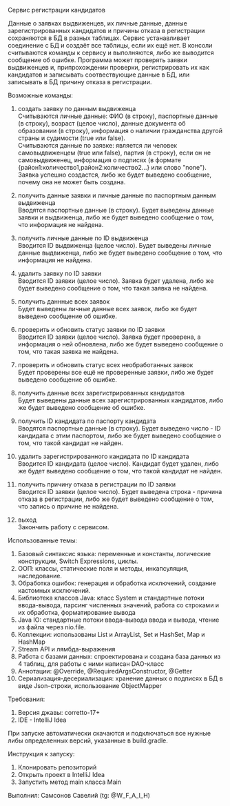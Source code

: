 Сервис регистрации кандидатов

Данные о заявках выдвиженцев, их личные данные, данные зарегистрированных кандидатов и причины отказа 
в регистрации сохраняются в БД в разных таблицах. Сервис устанавливает соединение с БД и создаёт все таблицы, 
если их ещё нет. В консоли считываются команды к сервису и выполняются, либо же выводится сообщение об ошибке. 
Программа может проверять заявки выдвиженцев и, припрохождении проверки, регистрировать их как кандидатов
и записывать соотвествующие данные в БД, или записывать в БД причину отказа в регистрации.

Возможные команды:

1. создать заявку по данным выдвиженца\
Считываются личные данные: ФИО (в строку), паспортные данные (в строку), возраст (целое число), данные документа 
об образовании (в строку), информация о наличии гражданства другой страны и судимости (true или false).\
Считываются данные по заявке: является ли человек самовыдвиженцем (true или false), партия (в строку), 
если он не самовыдвиженец, информация о подписях (в формате {район1:количество1,район2:количество2...} или 
слово "none").\
Заявка успешно создастся, либо же будет выведено сообщение, почему она не может быть создана.

2. получить данные заявки и личные данные по паспортным данным выдвиженца\
Вводятся паспортные данные (в строку). Будет выведены данные заявки и выдвиженца, либо же будет выведено 
сообщение о том, что информация не найдена.

3. получить личные данные по ID выдвиженца\
Вводится ID выдвиженца (целое число). Будет выведены личные данные выдвиженца, либо же будет выведено
сообщение о том, что информация не найдена.

4. удалить заявку по ID заявки\
Вводится ID заявки (целое число). Заявка будет удалена, либо же будет выведено
сообщение о том, что такая заявка не найдена.

5. получить даннные всех заявок\
Будет выведены личные данные всех заявок, либо же будет выведено
сообщение об ошибке.

6. проверить и обновить статус заявки по ID заявки\
Вводится ID заявки (целое число). Заявка будет проверена, а информация о ней обновлена, либо же будет выведено
сообщение о том, что такая заявка не найдена.

7. проверить и обновить статус всех необработанных заявок\
Будет проверены все ещё не проверенные заявки, либо же будет выведено
сообщение об ошибке.

8. получить данные всех зарегистрированных кандидатов\
Будет выведены данные всех зарегистрированных кандидатов, либо же будет выведено
сообщение об ошибке.

9. получить ID кандидата по паспорту кандидата\
Вводятся паспортные данные (в строку). Будет выведено число - ID кандидата с этим паспортом, либо же будет 
выведено сообщение о том, что такой кандидат не найден.

10. удалить зарегистрированного кандидата по ID кандидата\
Вводится ID кандидата (целое число). Кандидат будет удален, либо же будет выведено
сообщение о том, что такой кандидат не найден.

11. получить причину отказа в регистрации по ID заявки\
Вводится ID заявки (целое число). Будет выведена строка - причина отказа в регистрации, либо же будет выведено
сообщение о том, что запись о причине не найдена.

12. выход\
Закончить работу с сервисом.




Использованные темы:
1. Базовый синтаксис языка: переменные и константы, логические конструкции, Switch Expressions, циклы.
2. ООП: классы, статические поля и методы, инкапсуляция, наследование.
3. Обработка ошибок: генерация и обработка исключений, создание кастомных исключений.
4. Библиотека классов Java: класс System и стандартные потоки ввода-вывода, парсинг численных значений, 
работа со строками и их обработка, форматирование вывода
5. Java IO: стандартные потоки ввода-вывода ввода и вывода, чтение из файла через nio.file.
6. Коллекции: использованы List и ArrayList, Set и HashSet, Map и HashMap
7. Stream API и лямбда-выражения
8. Работа с базами данных: спроектирована и создана база данных из 4 таблиц, для работы с ними написан DAO-класс
9. Аннотации: @Override, @RequiredArgsConstructor, @Getter
10. Сериализация-десериализация: хранение данных о подписях в БД в виде Json-строки, использование ObjectMapper




Требования:
1. Версия джавы: corretto-17+
2. IDE - IntelliJ Idea

При запуске автоматически скачаются и подключаться все нужные либы определенных версий, указанные в build.gradle.

Инструкция к запуску:
1. Клонировать репозиторий
2. Открыть проект в IntelliJ Idea
3. Запустить метод main класса Main




Выполнил: Самсонов Савелий (tg: @W_F_A_I_H)